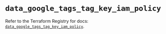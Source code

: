 # `data_google_tags_tag_key_iam_policy`

Refer to the Terraform Registry for docs: [`data_google_tags_tag_key_iam_policy`](https://registry.terraform.io/providers/hashicorp/google/6.15.0/docs/data-sources/tags_tag_key_iam_policy).
